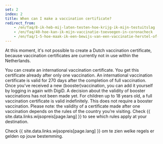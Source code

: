 ```yaml
---
set: 2
index: 2
title: When can I make a vaccination certificate?
redirect_from: 
    - /en/faq/8-ik-heb-mij-laten-testen-hoe-krijg-ik-mijn-testuitslag
    - /en/faq/40-hoe-kan-ik-mijn-vaccinatie-toevoegen-in-coronacheck
    - /en/faq/1-5-hoe-maak-ik-een-bewijs-van-een-vaccinatie-herstel-of-testuitslag
---
```

At this moment, it's not possible to create a Dutch vaccination certificate, because vaccination certificates are currently not in use within the Netherlands.

You can create an international vaccination certificate. You get this certificate already after only one vaccination. An international vaccination certificate is valid for 270 days after the completion of full vaccination. Once you’ve received a new (booster)vaccination, you can add it yourself by logging in again with DigiD. A decision about the validity of booster vaccinations has not been made yet. For children up to 18 years old, a full vaccination certificate is valid indefinitely. This does not require a booster vaccination. Please note: the validity of a certificate made after one vaccination depends on the rules of the country you’re visiting. Check {{ site.data.links.wijsopreis[page.lang] }} to see which rules apply at your destination.

Check {{ site.data.links.wijsopreis[page.lang] }} om te zien welke regels er gelden op jouw bestemming.
